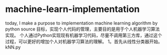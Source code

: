 # machine-learn-implementation
today, I make a purpose to implementation machine learning algorithm by python source
目标，实现个人代码的管理，主要目的是用于个人机器学习算法实现。
个人通过Python实现现有机器学习代码，尽量不调用第三方库，通过这个过程，可以更好的增加个人对机器学习算法的理解。
1。首先从线性分类器开始。
kNN.py
